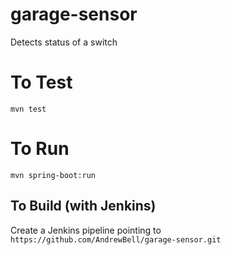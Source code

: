 # garage-sensor
Detects status of a switch

# To Test

`mvn test`

# To Run

`mvn spring-boot:run`

## To Build (with Jenkins)
Create a Jenkins pipeline pointing to `https://github.com/AndrewBell/garage-sensor.git`
